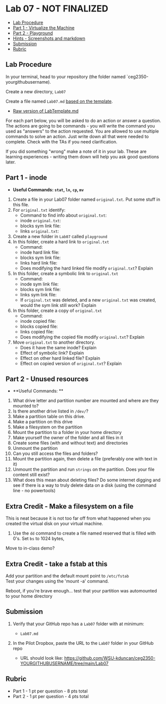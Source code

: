 # Lab 07 - NOT FINALIZED

- [Lab Procedure](#Lab-Procedure)
- [Part 1 - Virtualize the Machine](#Part-1---Virtualize-the-Machine)
- [Part 2 - Playground](#Part-2---Playground)
- [Hints - Screenshots and markdown](#Hints---Screenshots-and-markdown)
- [Submission](#Submission)
- [Rubric](#Rubric)

## Lab Procedure

In your terminal, head to your repository (the folder named `ceg2350-yourgithubusername).

Create a new directory, `Lab07`

Create a file named `Lab07.md` [based on the template](LabTemplate.md).
   - [Raw version of LabTemplate.md](https://raw.githubusercontent.com/pattonsgirl/Fall2021-CEG2350/main/Labs/Lab07/LabTemplate.md)

For each part below, you will be asked to do an action or answer a question.  The actions are going to be commands - you will write the command you used as "answers" to the action requested.  You are allowed to use multiple commands to solve an action.  Just write down all that were needed to complete.  Check with the TAs if you need clarification.

If you did something "wrong" make a note of it in your lab. These are learning experiences - writing them down will help you ask good questions later. 

## Part 1 - inode
- **Useful Commands: `stat`, `ln`, `cp`, `mv`**

1. Create a file in your Lab07 folder named `original.txt`.  Put some stuff in this file.
2. For `original.txt` identify:
   - Command to find info about `original.txt`: 
   - inode `original.txt`:
   - blocks sym link file:
   - links `original.txt`:
3. Create a new folder in `Lab07` called `playground`
4. In this folder, create a hard link to `original.txt` 
   - Command:
   - inode hard link file: 
   - blocks sym link file:
   - links hard link file: 
   - Does modifying the hard linked file modify `original.txt`?  Explain
5. In this folder, create a symbolic link to `original.txt`
   - Command:
   - inode sym link file: 
   - blocks sym link file: 
   - links sym link file: 
   - If `original.txt` was deleted, and a new `original.txt` was created, would the sym link still work?  Explain
6. In this folder, create a copy of `original.txt`
   - Command:
   - inode copied file: 
   - blocks copied file: 
   - links copied file: 
   - Does modifying the copied file modify `original.txt`? Explain
7. Move `original.txt` to another directory.
   - Does it have the same inode?  Explain
   - Effect of symbolic link?  Explain
   - Effect on other hard linked file?  Explain
   - Effect on copied version of `original.txt`?  Explain

## Part 2 - Unused resources
- **Useful Commands: **

1. What drive letter and partition number are mounted and where are they mounted to?
2. Is there another drive listed in `/dev/`?
3. Make a partition table on this drive.
4. Make a partition on this drive
5. Make a filesystem on the partition
6. Mount the partition to a folder in your home directory
7. Make yourself the owner of the folder and all files in it
8. Create some files (with and without text) and directories
9. Unmount the partition
10. Can you still access the files and folders?
11. Mount the partition again, then delete a file (preferably one with text in it)
12. Unmount the partition and run `strings` on the partition.  Does your file content still exist?
13.  What does this mean about deleting files?  Do some internet digging and see if there is a way to truly delete data on a disk (using the command line - no powertools)

## Extra Credit - Make a filesystem on a file

This is neat because it is not too far off from what happened when you created the virtual disk on your virtual machine.

1. Use the `dd` command to create a file named reserved that is filled with 0's.  Set `bs` to 1024 bytes, 

Move to in-class demo?

## Extra Credit - take a fstab at this

Add your partition and the default mount point to `/etc/fstab`  
Test your changes using the 'mount -a' command.

Reboot, if you're brave enough... test that your partition was automounted to your home directory

## Submission

1. Verify that your GitHub repo has a `Lab07` folder with at minimum:
   - `Lab07.md`

2. In the Pilot Dropbox, paste the URL to the `Lab07` folder in your GitHub repo
    - URL should look like: https://github.com/WSU-kduncan/ceg2350-YOURGITHUBUSERNAME/tree/main/Lab07

## Rubric

- Part 1 - 1 pt per question - 8 pts total
- Part 2 - 1 pt per question - 4 pts total



